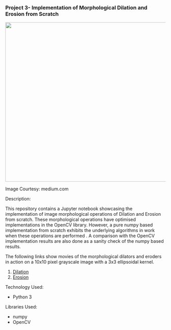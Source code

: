 ### Project 3- Implementation of Morphological Dilation and Erosion from Scratch

<p align="center">
    <img width="800" height="500"
     src="https://miro.medium.com/max/3072/1*qxA_VWaV1Cd0dXN3DVuHtg.png">
</p>

Image Courtesy: medium.com

Description:

This repository contains a Jupyter notebook showcasing the implementation of
 image morphological operations of Dilation and Erosion from scratch. These
  morphological operations have optimised implementations in the OpenCV
   library. However, a pure numpy based implementation from scratch exhibits
    the underlying algorithms in work when these operations are performed
    .  A comparison with the OpenCV implementation results are also done as
     a sanity check of the numpy based results.
     
The following links show movies of the morphological dilators and eroders in
 action on a 10x10 pixel grayscale image with a 3x3 ellipsoidal kernel.
 
 1. [Dilation](https://youtu.be/uPQfcE9wekI)
 2. [Erosion](https://youtu.be/13uv6q7CtS4)
     


Technology Used:

* Python 3

Libraries Used:

* numpy
* OpenCV
